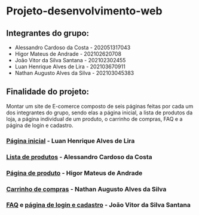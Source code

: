 # Projeto-desenvolvimento-web

## Integrantes do grupo:
* Alessandro Cardoso da Costa - 202051317043
* Higor Mateus de Andrade - 202102620708
* João Vitor da Silva Santana - 202102302455
* Luan Henrique Alves de Lira - 202103670911
* Nathan Augusto Alves da Silva - 202103045383

## Finalidade do projeto:
Montar um site de E-comerce composto de seis páginas feitas por cada um dos integrantes do grupo, sendo elas a página inicial, a lista de produtos da loja, a página individual de um produto, o carrinho de compras, FAQ e a página de login e cadastro.

 ### [Página inicial](index.html) - Luan Henrique Alves de Lira

### [Lista de produtos](produtos.html) - Alessandro Cardoso da Costa

### [Página de produto](pagina_compra.html) - Higor Mateus de Andrade


### [Carrinho de compras](carrinhodecompras.html) - Nathan Augusto Alves da Silva


### [FAQ](FAQ.html) e [página de login e cadastro](Cadastro.html) - João Vitor da Silva Santana
